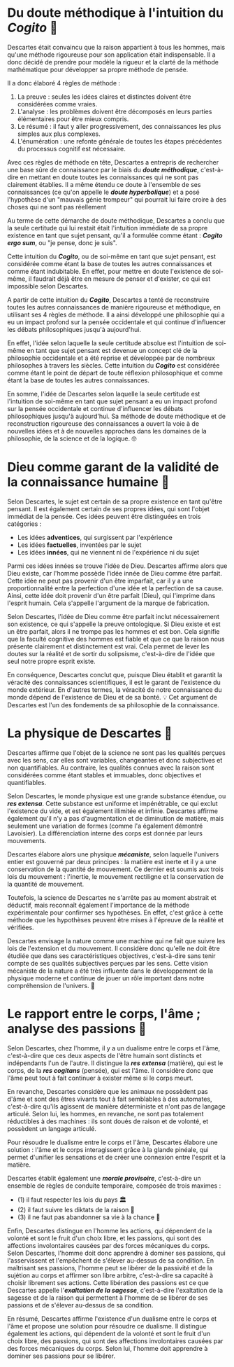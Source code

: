 # Du doute méthodique à l'intuition du ***Cogito*** 🤔

Descartes était convaincu que la raison appartient à tous les hommes, mais qu'une méthode rigoureuse pour son application était indispensable. Il a donc décidé de prendre pour modèle la rigueur et la clarté de la méthode mathématique pour développer sa propre méthode de pensée.

Il a donc élaboré 4 règles de méthode :

1. La preuve : seules les idées claires et distinctes doivent être considérées comme vraies.
2. L'analyse : les problèmes doivent être décomposés en leurs parties élémentaires pour être mieux compris.
3. Le résumé : il faut y aller progressivement, des connaissances les plus simples aux plus complexes.
4. L'énumération : une refonte générale de toutes les étapes précédentes du processus cognitif est nécessaire.

Avec ces règles de méthode en tête, Descartes a entrepris de rechercher une base sûre de connaissance par le biais du ***doute méthodique***, c'est-à-dire en mettant en doute toutes les connaissances qui ne sont pas clairement établies. Il a même étendu ce doute à l'ensemble de ses connaissances (ce qu'on appelle le ***doute hyperbolique***) et a posé l'hypothèse d'un "mauvais génie trompeur" qui pourrait lui faire croire à des choses qui ne sont pas réellement

Au terme de cette démarche de doute méthodique, Descartes a conclu que la seule certitude qui lui restait était l'intuition immédiate de sa propre existence en tant que sujet pensant, qu'il a formulée comme étant : ***Cogito ergo sum***, ou "je pense, donc je suis".

Cette intuition du ***Cogito***, ou de soi-même en tant que sujet pensant, est considérée comme étant la base de toutes les autres connaissances et comme étant indubitable. En effet, pour mettre en doute l'existence de soi-même, il faudrait déjà être en mesure de penser et d'exister, ce qui est impossible selon Descartes. 

A partir de cette intuition du ***Cogito***, Descartes a tenté de reconstruire toutes les autres connaissances de manière rigoureuse et méthodique, en utilisant ses 4 règles de méthode. Il a ainsi développé une philosophie qui a eu un impact profond sur la pensée occidentale et qui continue d'influencer les débats philosophiques jusqu'à aujourd'hui.

En effet, l'idée selon laquelle la seule certitude absolue est l'intuition de soi-même en tant que sujet pensant est devenue un concept clé de la philosophie occidentale et a été reprise et développée par de nombreux philosophes à travers les siècles. Cette intuition du ***Cogito*** est considérée comme étant le point de départ de toute réflexion philosophique et comme étant la base de toutes les autres connaissances.

En somme, l'idée de Descartes selon laquelle la seule certitude est l'intuition de soi-même en tant que sujet pensant a eu un impact profond sur la pensée occidentale et continue d'influencer les débats philosophiques jusqu'à aujourd'hui. Sa méthode de doute méthodique et de reconstruction rigoureuse des connaissances a ouvert la voie à de nouvelles idées et à de nouvelles approches dans les domaines de la philosophie, de la science et de la logique. 🤓




# Dieu comme garant de la validité de la connaissance humaine 🤔

Selon Descartes, le sujet est certain de sa propre existence en tant qu'être pensant. Il est également certain de ses propres idées, qui sont l'objet immédiat de la pensée. Ces idées peuvent être distinguées en trois catégories :
- Les idées **adventices**, qui surgissent par l'expérience
- Les idées **factuelles**, inventées par le sujet
- Les idées **innées**, qui ne viennent ni de l'expérience ni du sujet

Parmi ces idées innées se trouve l'idée de Dieu. Descartes affirme alors que Dieu existe, car l'homme possède l'idée innée de Dieu comme être parfait. Cette idée ne peut pas provenir d'un être imparfait, car il y a une proportionnalité entre la perfection d'une idée et la perfection de sa cause. Ainsi, cette idée doit provenir d'un être parfait (Dieu), qui l'imprime dans l'esprit humain. Cela s'appelle l'argument de la marque de fabrication.

Selon Descartes, l'idée de Dieu comme être parfait inclut nécessairement son existence, ce qui s'appelle la preuve ontologique. Si Dieu existe et est un être parfait, alors il ne trompe pas les hommes et est bon. Cela signifie que la faculté cognitive des hommes est fiable et que ce que la raison nous présente clairement et distinctement est vrai. Cela permet de lever les doutes sur la réalité et de sortir du solipsisme, c'est-à-dire de l'idée que seul notre propre esprit existe.

En conséquence, Descartes conclut que, puisque Dieu établit et garantit la véracité des connaissances scientifiques, il est le garant de l'existence du monde extérieur. En d'autres termes, la véracité de notre connaissance du monde dépend de l'existence de Dieu et de sa bonté. 💡 Cet argument de Descartes est l'un des fondements de sa philosophie de la connaissance.
      


# La physique de Descartes 🔬

Descartes affirme que l'objet de la science ne sont pas les qualités perçues avec les sens, car elles sont variables, changeantes et donc subjectives et non quantifiables. Au contraire, les qualités connues avec la raison sont considérées comme étant stables et immuables, donc objectives et quantifiables.

Selon Descartes, le monde physique est une grande substance étendue, ou ***res extensa***. Cette substance est uniforme et impénétrable, ce qui exclut l'existence du vide, et est également illimitée et infinie. Descartes affirme également qu'il n'y a pas d'augmentation et de diminution de matière, mais seulement une variation de formes (comme l'a également démontré Lavoisier). La différenciation interne des corps est donnée par leurs mouvements.

Descartes élabore alors une physique ***mécaniste***, selon laquelle l'univers entier est gouverné par deux principes : la matière est inerte et il y a une conservation de la quantité de mouvement. Ce dernier est soumis aux trois lois du mouvement : l'inertie, le mouvement rectiligne et la conservation de la quantité de mouvement. 

Toutefois, la science de Descartes ne s'arrête pas au moment abstrait et déductif, mais reconnaît également l'importance de la méthode expérimentale pour confirmer ses hypothèses. En effet, c'est grâce à cette méthode que les hypothèses peuvent être mises à l'épreuve de la réalité et vérifiées.

Descartes envisage la nature comme une machine qui ne fait que suivre les lois de l'extension et du mouvement. Il considère donc qu'elle ne doit être étudiée que dans ses caractéristiques objectives, c'est-à-dire sans tenir compte de ses qualités subjectives perçues par les sens. Cette vision mécaniste de la nature a été très influente dans le développement de la physique moderne et continue de jouer un rôle important dans notre compréhension de l'univers. 🌌
 
                    

# Le rapport entre le corps, l'âme ; analyse des passions 🤔

Selon Descartes, chez l'homme, il y a un dualisme entre le corps et l'âme, c'est-à-dire que ces deux aspects de l'être humain sont distincts et indépendants l'un de l'autre. Il distingue la ***res extensa*** (matière), qui est le corps, de la ***res cogitans*** (pensée), qui est l'âme. Il considère donc que l'âme peut tout à fait continuer à exister même si le corps meurt.

En revanche, Descartes considère que les animaux ne possèdent pas d'âme et sont des êtres vivants tout à fait semblables à des automates, c'est-à-dire qu'ils agissent de manière déterministe et n'ont pas de langage articulé. Selon lui, les hommes, en revanche, ne sont pas totalement réductibles à des machines : ils sont doués de raison et de volonté, et possèdent un langage articulé.

Pour résoudre le dualisme entre le corps et l'âme, Descartes élabore une solution : l'âme et le corps interagissent grâce à la glande pinéale, qui permet d'unifier les sensations et de créer une connexion entre l'esprit et la matière.

Descartes établit également une ***morale provisoire***, c'est-à-dire un ensemble de règles de conduite temporaire, composée de trois maximes :
- (1) il faut respecter les lois du pays 🏛️
- (2) il faut suivre les diktats de la raison 🧐
- (3) il ne faut pas abandonner sa vie à la chance 🎲

Enfin, Descartes distingue en l'homme les actions, qui dépendent de la volonté et sont le fruit d'un choix libre, et les passions, qui sont des affections involontaires causées par des forces mécaniques du corps. Selon Descartes, l'homme doit donc apprendre à dominer ses passions, qui l'asservissent et l'empêchent de s'élever au-dessus de sa condition. En maîtrisant ses passions, l'homme peut se libérer de la passivité et de la sujétion au corps et affirmer son libre arbitre, c'est-à-dire sa capacité à choisir librement ses actions. Cette libération des passions est ce que Descartes appelle l'***exaltation de la sagesse***, c'est-à-dire l'exaltation de la sagesse et de la raison qui permettent à l'homme de se libérer de ses passions et de s'élever au-dessus de sa condition.

En résumé, Descartes affirme l'existence d'un dualisme entre le corps et l'âme et propose une solution pour résoudre ce dualisme. Il distingue également les actions, qui dépendent de la volonté et sont le fruit d'un choix libre, des passions, qui sont des affections involontaires causées par des forces mécaniques du corps. Selon lui, l'homme doit apprendre à dominer ses passions pour se libérer.








